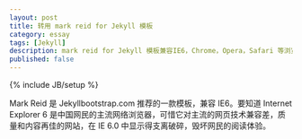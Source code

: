 ```yaml
---
layout: post
title: 转用 mark reid for Jekyll 模板
category: essay
tags: [Jekyll]
description: mark reid for Jekyll 模板兼容IE6，Chrome，Opera，Safari 等浏览器
published: false
---
```

{% include JB/setup %}

Mark Reid 是 Jekyllbootstrap.com 推荐的一款模板，兼容 IE6。要知道 Internet Explorer 6 是中国网民的主流网络浏览器，可惜它对主流的网页技术兼容差，质量和内容再佳的网站，在 IE 6.0 中显示得支离破碎，毁坏网民的阅读体验。

